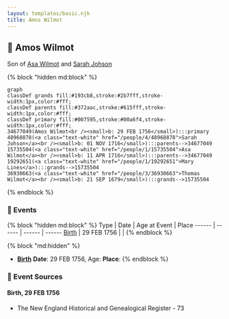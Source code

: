 ```yaml
---
layout: templates/basic.njk
title: Amos Wilmot
---
```

## 🔵 Amos Wilmot

Son of [Asa Wilmot](/people/1/15735504) and [Sarah Johson](/people/4/48968878)

{% block "hidden md:block" %}
```mermaid
graph
classDef grands fill:#193cb8,stroke:#2b7fff,stroke-width:1px,color:#fff;
classDef parents fill:#372aac,stroke:#615fff,stroke-width:1px,color:#fff;
classDef primary fill:#007595,stroke:#00a6f4,stroke-width:1px,color:#fff;
34677049(Amos Wilmot<br /><small>b: 29 FEB 1756</small>):::primary
48968878(<a class="text-white" href="/people/4/48968878">Sarah Johson</a><br /><small>b: 01 NOV 1716</small>):::parents-->34677049
15735504(<a class="text-white" href="/people/1/15735504">Asa Wilmot</a><br /><small>b: 11 APR 1716</small>):::parents-->34677049
19292651(<a class="text-white" href="/people/1/19292651">Mary Lines</a>):::grands-->15735504
36930663(<a class="text-white" href="/people/3/36930663">Thomas Wilmot</a><br /><small>b: 21 SEP 1679</small>):::grands-->15735504
```
{% endblock %}

### 📆 Events

{% block "hidden md:block" %}
Type | Date | Age at Event | Place
------ | ------ | ------ | ------
[Birth](#event-event-2) | 29 FEB 1756 |  |
{% endblock %}

{% block "md:hidden" %}
- **[Birth](#event-event-2)**
**Date**: 29 FEB 1756, Age:
**Place**:
{% endblock %}

### 📰 Event Sources

#### <a id="event-event-2"></a> Birth, 29 FEB 1756
* The New England Historical and Genealogical Register  - 73